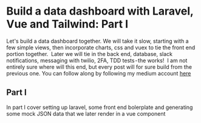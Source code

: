 # Build a data dashboard with Laravel, Vue and Tailwind: Part I
Let's build a data dashboard together. 
We will take it slow, starting with a few simple views, then incorporate charts, css  and vuex to tie the front end portion together. 
Later we will tie in the back end, database, slack notifications, messaging with twilio, 2FA, TDD tests - the works! 
I am not entirely sure where will this end, but every post will for sure build from the previous one.
You can follow along by following my medium account [here](https://medium.com/@alex.orrantia "Alex Orrantia - Medium")

## Part I
In part I cover setting up laravel, some front end bolerplate and generating some mock JSON data that we later render in a vue component
